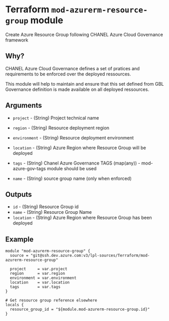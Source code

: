 # Terraform `mod-azurerm-resource-group` module

Create Azure Resource Group following CHANEL Azure Cloud Governance framework

## Why?

CHANEL Azure Cloud Governance defines a set of pratices and requirements to be enforced over the deployed ressources.

This module will help to maintain and ensure that this set defined from GBL Governance definition is made available on all deployed ressources.

## Arguments

- `project`                 - (String) Project technical name
- `region`                  - (String) Resource deployment region
- `environment`             - (String) Resource deployment environment
- `location`                - (String) Azure Region where Resource Group will be deployed
- `tags`                    - (String) Chanel Azure Governance TAGS (map(any)) - mod-azure-gov-tags module should be used

- `name`                    - (String) source group name (only when enforced)

## Outputs

- `id`                      - (String) Resource Group id
- `name`                    - (String) Resource Group Name
- `location`                - (String) Azure Region where Resource Group has been deployed

## Example

```hcl-terraform
module "mod-azurerm-resource-group" {
  source = "git@ssh.dev.azure.com:v3/lpl-sources/Terraform/mod-azurerm-resource-group"

  project     = var.project
  region      = var.region
  environment = var.environment  
  location    = var.location
  tags        = var.tags
}

# Get resource group reference elsewhere
locals {
  resource_group_id = "${module.mod-azurerm-resource-group.id}"
}
```
